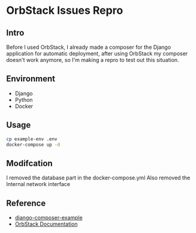 # OrbStack Issues Repro

## Intro

Before I used OrbStack, I already made a composer for the Django application for automatic deployment, after using OrbStack my composer doesn't work anymore, so I'm making a repro to test out this situation.

## Environment

- Django
- Python
- Docker

## Usage

```bash
cp example-env .env
docker-compose up -d
```

## Modifcation

I removed the database part in the docker-compose.yml
Also removed the Internal network interface

## Reference

- [django-composer-example](https://github.com/ZoneTwelve/django-composer-example)
- [OrbStack Documentation](https://docs.orbstack.dev/install#colima-context)